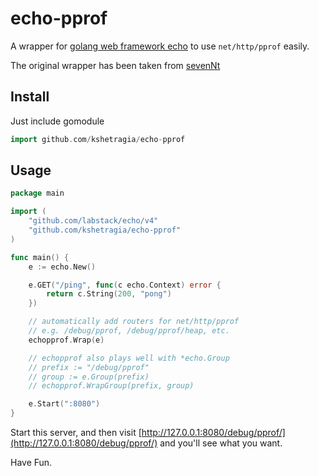 echo-pprof
========

A wrapper for [golang web framework echo](https://github.com/labstack/echo) to use `net/http/pprof` easily.

The original wrapper has been taken from [sevenNt](http://github.com/sevenNt/echo-pprof)

## Install

Just include gomodule

```go
import github.com/kshetragia/echo-pprof
```

## Usage

```go
package main

import (
	"github.com/labstack/echo/v4"
	"github.com/kshetragia/echo-pprof"
)

func main() {
	e := echo.New()

	e.GET("/ping", func(c echo.Context) error {
		return c.String(200, "pong")
	})

	// automatically add routers for net/http/pprof
	// e.g. /debug/pprof, /debug/pprof/heap, etc.
	echopprof.Wrap(e)

	// echopprof also plays well with *echo.Group
	// prefix := "/debug/pprof"
	// group := e.Group(prefix)
	// echopprof.WrapGroup(prefix, group)

	e.Start(":8080")
}
```

Start this server, and then visit [http://127.0.0.1:8080/debug/pprof/](http://127.0.0.1:8080/debug/pprof/) and you'll see what you want.

Have Fun.

